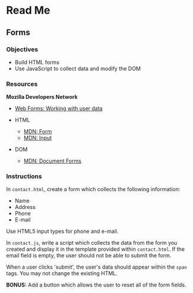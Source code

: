 # Read Me

## Forms

### Objectives

- Build HTML forms
- Use JavaScript to collect data and modify the DOM


### Resources

**Mozilla Developers Network**
- [Web Forms: Working with user data](https://developer.mozilla.org/en-US/docs/Learn/Forms)

- HTML
  - [MDN: Form](https://developer.mozilla.org/en-US/docs/Web/HTML/Element/form)
  - [MDN: Input](https://developer.mozilla.org/en-US/docs/Web/HTML/Element/input)

- DOM
  - [MDN: Document Forms](https://developer.mozilla.org/en-US/docs/Web/API/Document/forms)


### Instructions

In `contact.html`, create a form which collects the following information:

- Name
- Address
- Phone
- E-mail

Use HTML5 input types for phone and e-mail.

In `contact.js`, write a script which collects the data from the form you created and display it in the template provided within `contact.html`. If the email field is empty, the user should not be able to submit the form.

When a user clicks 'submit', the user's data should appear within the `span` tags. You may not change the existing HTML.

**BONUS:** Add a button which allows the user to reset all of the form fields.
